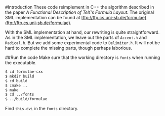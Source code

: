 #Introduction
These code reimplement in C++ the algorithm described in the paper _A Functional Description of TeX's Formula Layout_. The original SML implementation can be found at [ftp://ftp.cs.uni-sb.de/formulae](ftp://ftp.cs.uni-sb.de/formulae).


With the SML implementation at hand, our rewriting is quite straightforward. As in the SML implementation, we leave out the parts of `Accent.h` and `Radical.h`. But we add some experimental code to `Delimiter.h`. It will not be hard to complete the missing parts, though perhaps laborious.


##Run the code
Make sure that the working directory is `fonts` when running the executable.


```bash
$ cd formulae-cxx
$ mkdir build
$ cd build
$ cmake ..
$ make
$ cd ../fonts
$ ../build/formulae
```

Find `this.dvi` in the `fonts` directory. 